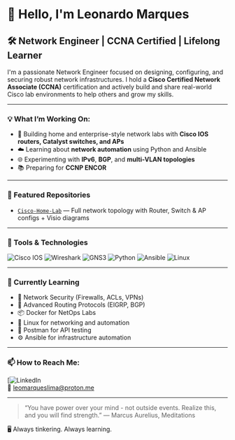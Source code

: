 # 👋 Hello, I'm Leonardo Marques

## 🛠️ Network Engineer | CCNA Certified | Lifelong Learner

I'm a passionate Network Engineer focused on designing, configuring, and securing robust network infrastructures. I hold a **Cisco Certified Network Associate (CCNA)** certification and actively build and share real-world Cisco lab environments to help others and grow my skills.

---

### 💡 What I’m Working On:
- 🔧 Building home and enterprise-style network labs with **Cisco IOS routers, Catalyst switches, and APs**
- ☁️ Learning about **network automation** using Python and Ansible
- 🌐 Experimenting with **IPv6**, **BGP**, and **multi-VLAN topologies**
- 📚 Preparing for **CCNP ENCOR**

---

### 📁 Featured Repositories
<!-- Replace these links with actual repos you create -->
- [`Cisco-Home-Lab`](https://github.com/leomarqueslima/ccnahomelab.git) — Full network topology with Router, Switch & AP configs + Visio diagrams

---

### 🧰 Tools & Technologies
![Cisco IOS](https://img.shields.io/badge/-Cisco%20IOS-0d1117?style=for-the-badge&logo=cisco&logoColor=white)
![Wireshark](https://img.shields.io/badge/-Wireshark-0d1117?style=for-the-badge&logo=wireshark&logoColor=blue)
![GNS3](https://img.shields.io/badge/-GNS3-0d1117?style=for-the-badge&logo=gns3&logoColor=orange)
![Python](https://img.shields.io/badge/-Python-0d1117?style=for-the-badge&logo=python)
![Ansible](https://img.shields.io/badge/-Ansible-0d1117?style=for-the-badge&logo=ansible)
![Linux](https://img.shields.io/badge/-Linux-0d1117?style=for-the-badge&logo=linux)

---

### 🌱 Currently Learning
- 🔐 Network Security (Firewalls, ACLs, VPNs)
- 🧠 Advanced Routing Protocols (EIGRP, BGP)
- 📦 Docker for NetOps Labs
- 🐧 Linux for networking and automation
- 🧪 Postman for API testing
- ⚙️ Ansible for infrastructure automation

---

### 📫 How to Reach Me:
[![LinkedIn](www.linkedin.com/in/leonardo-marques-lima-network)  
📧 leomarqueslima@proton.me

---

> “You have power over your mind - not outside events. Realize this, and you will find strength.”
― Marcus Aurelius, Meditations 

🖥️ Always tinkering. Always learning.
